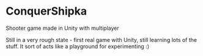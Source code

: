 # ConquerShipka

Shooter game made in Unity with multiplayer

Still in a very rough state - first real game with Unity, still learning lots of the stuff. It sort of acts
like a playground for experimenting :)
